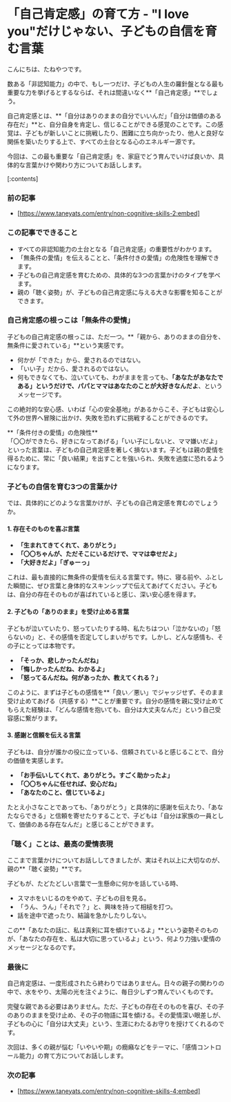 # 「自己肯定感」の育て方 - "I love you"だけじゃない、子どもの自信を育む言葉
こんにちは、たねやつです。

数ある「非認知能力」の中で、もし一つだけ、子どもの人生の羅針盤となる最も重要な力を挙げるとするならば、それは間違いなく**「自己肯定感」**でしょう。

自己肯定感とは、**「自分はありのままの自分でいいんだ」「自分は価値のある存在だ」**と、自分自身を肯定し、信じることができる感覚のことです。この感覚は、子どもが新しいことに挑戦したり、困難に立ち向かったり、他人と良好な関係を築いたりする上で、すべての土台となる心のエネルギー源です。

今回は、この最も重要な「自己肯定感」を、家庭でどう育んでいけば良いか、具体的な言葉かけや関わり方についてお話しします。

[:contents]

### 前の記事
- [https://www.taneyats.com/entry/non-cognitive-skills-2:embed]

### この記事でできること
- すべての非認知能力の土台となる「自己肯定感」の重要性がわかります。
- 「無条件の愛情」を伝えることと、「条件付きの愛情」の危険性を理解できます。
- 子どもの自己肯定感を育むための、具体的な3つの言葉かけのタイプを学べます。
- 親の「聴く姿勢」が、子どもの自己肯定感に与える大きな影響を知ることができます。

### 自己肯定感の根っこは「無条件の愛情」
子どもの自己肯定感の根っこは、ただ一つ。**「親から、ありのままの自分を、無条件に愛されている」**という実感です。

- 何かが「できた」から、愛されるのではない。
- 「いい子」だから、愛されるのではない。
- 何もできなくても、泣いていても、わがままを言っても、**「あなたがあなたである」というだけで、パパとママはあなたのことが大好きなんだよ**、というメッセージです。

この絶対的な安心感、いわば「心の安全基地」があるからこそ、子どもは安心して外の世界へ冒険に出かけ、失敗を恐れずに挑戦することができるのです。

<div class="div-warning">
  **「条件付きの愛情」の危険性**<br>
  「〇〇ができたら、好きになってあげる」「いい子にしないと、ママ嫌いだよ」といった言葉は、子どもの自己肯定感を著しく損ないます。子どもは親の愛情を得るために、常に「良い結果」を出すことを強いられ、失敗を過度に恐れるようになります。
</div>

### 子どもの自信を育む3つの言葉かけ

では、具体的にどのような言葉かけが、子どもの自己肯定感を育むのでしょうか。

#### 1. 存在そのものを喜ぶ言葉
- **「生まれてきてくれて、ありがとう」**
- **「〇〇ちゃんが、ただそこにいるだけで、ママは幸せだよ」**
- **「大好きだよ」「ぎゅーっ」**

これは、最も直接的に無条件の愛情を伝える言葉です。特に、寝る前や、ふとした瞬間に、ぜひ言葉と身体的なスキンシップで伝えてあげてください。子どもは、自分の存在そのものが喜ばれていると感じ、深い安心感を得ます。

#### 2. 子どもの「ありのまま」を受け止める言葉
子どもが泣いていたり、怒っていたりする時、私たちはつい「泣かないの」「怒らないの」と、その感情を否定してしまいがちです。しかし、どんな感情も、その子にとっては本物です。

- **「そっか、悲しかったんだね」**
- **「悔しかったんだね、わかるよ」**
- **「怒ってるんだね。何があったか、教えてくれる？」**

このように、まずは子どもの感情を**「良い／悪い」でジャッジせず、そのまま受け止めてあげる（共感する）**ことが重要です。自分の感情を親に受け止めてもらえた経験は、「どんな感情を抱いても、自分は大丈夫なんだ」という自己受容感に繋がります。

#### 3. 感謝と信頼を伝える言葉
子どもは、自分が誰かの役に立っている、信頼されていると感じることで、自分の価値を実感します。

- **「お手伝いしてくれて、ありがとう。すごく助かったよ」**
- **「〇〇ちゃんに任せれば、安心だね」**
- **「あなたのこと、信じているよ」**

たとえ小さなことであっても、「ありがとう」と具体的に感謝を伝えたり、「あなたならできる」と信頼を寄せたりすることで、子どもは「自分は家族の一員として、価値のある存在なんだ」と感じることができます。

### 「聴く」ことは、最高の愛情表現
ここまで言葉かけについてお話ししてきましたが、実はそれ以上に大切なのが、親の**「聴く姿勢」**です。

子どもが、たどたどしい言葉で一生懸命に何かを話している時、
- スマホをいじるのをやめて、子どもの目を見る。
- 「うん、うん」「それで？」と、興味を持って相槌を打つ。
- 話を途中で遮ったり、結論を急かしたりしない。

この**「あなたの話に、私は真剣に耳を傾けているよ」**という姿勢そのものが、「あなたの存在を、私は大切に思っているよ」という、何より力強い愛情のメッセージとなるのです。

### 最後に
自己肯定感は、一度形成されたら終わりではありません。日々の親子の関わりの中で、水をやり、太陽の光を注ぐように、毎日少しずつ育んでいくものです。

完璧な親である必要はありません。ただ、子どもの存在そのものを喜び、その子のありのままを受け止め、その子の物語に耳を傾ける。その愛情深い眼差しが、子どもの心に「自分は大丈夫」という、生涯にわたるお守りを授けてくれるのです。

次回は、多くの親が悩む「いやいや期」の癇癪などをテーマに、「感情コントロール能力」の育て方についてお話しします。

### 次の記事
- [https://www.taneyats.com/entry/non-cognitive-skills-4:embed]
